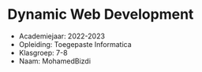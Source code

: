 # Dynamic Web Development

- Academiejaar: 2022-2023
- Opleiding: Toegepaste Informatica
- Klasgroep: 7-8
- Naam: MohamedBizdi

